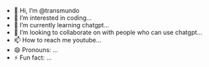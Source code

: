 - 👋 Hi, I’m @transmundo
- 👀 I’m interested in coding...
- 🌱 I’m currently learning chatgpt...
- 💞️ I’m looking to collaborate on with people who can use chatgpt...
- 📫 How to reach me youtube...
- 😄 Pronouns: ...
- ⚡ Fun fact: ...

<!---
transmundo/transmundo is a ✨ special ✨ repository because its `README.md` (this file) appears on your GitHub profile.
You can click the Preview link to take a look at your changes.
--->
